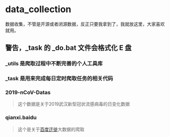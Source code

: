 # data_collection
数据收集，不管是开源或者闭源数据，反正只要我拿到了，我就放这里，大家喜欢就用。

## 警告，_task 的 _do.bat 文件会格式化 E 盘

### _utils 是爬取过程中不断完善的个人工具库

### _task 是用来完成每日定时爬取任务的相关代码

### 2019-nCoV-Datas

> 这个数据是关于2019武汉新型冠状流感病毒的日变化数据

### qianxi.baidu

> 这个是关于[百度迁徙](http://qianxi.baidu.com/)大数据的爬取

